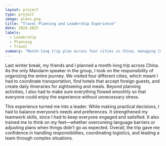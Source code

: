 ```yaml
---
layout: project
type: project
image: plans.png
title: "Travel Planning and Leadership Experience"
date: 2024-2025
labels:
  - Leadership
  - Planning
  - Travel
summary: "Month-long trip plan across four cities in China, managing logistics and building leadership skills"
---
```


Last winter break, my friends and I planned a month-long trip across China. As the only Mandarin speaker in the group, I took on the responsibility of organizing the entire journey. We visited four different cities, which meant I had to coordinate transportation, find hotels that accept foreign guests, and create daily itineraries for sightseeing and meals. Beyond planning activities, I also had to make sure everything flowed smoothly so that everyone could enjoy the experience without unnecessary stress.

This experience turned me into a leader. While making practical decisions, I had to balance everyone’s needs and preferences. It strengthened my teamwork skills, since I had to keep everyone engaged and satisfied. It also trained me to think on my feet—whether overcoming language barriers or adjusting plans when things didn’t go as expected. Overall, the trip gave me confidence in handling responsibilities, coordinating logistics, and leading a team through complex situations.
